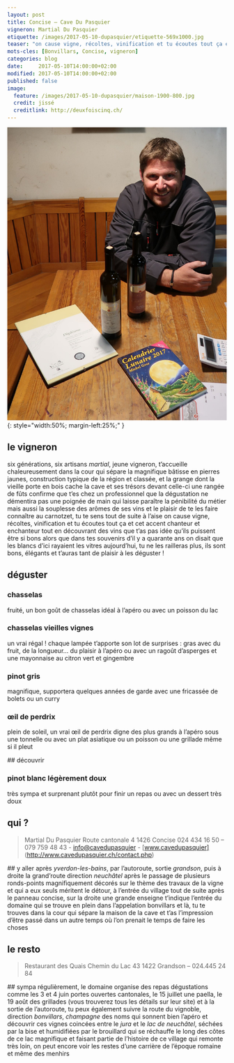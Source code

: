 ```yaml
---
layout: post
title: Concise — Cave Du Pasquier
vigneron: Martial Du Pasquier
etiquette: /images/2017-05-10-dupasquier/etiquette-569x1000.jpg
teaser: "on cause vigne, récoltes, vinification et tu écoutes tout ça et cet accent chanteur et enchanteur tout en découvrant des vins que t’as pas idée qu’ils puissent être si bons alors que dans tes souvenirs d’il y a quarante ans on disait que les blancs d’ici rayaient les vitres mais aujourd’hui, tu ne les railleras plus, ils sont bons, élégants et t’auras tant de plaisir à les déguster !"
mots-cles: [Bonvillars, Concise, vigneron]
categories: blog
date:     2017-05-10T14:00:00+02:00
modified: 2017-05-10T14:00:00+02:00
published: false
image:
  feature: /images/2017-05-10-dupasquier/maison-1900-800.jpg
  credit: jissé
  creditlink: http://deuxfoiscinq.ch/
---
```


![Martial Du Pasquier – Concise – cave Du Pasquier](/images/2017-05-10-dupasquier/martial-du-pasquier-001.jpg){: style="width:50%; margin-left:25%;" }



## le vigneron
six générations, six artisans
*martial*, jeune vigneron, t’accueille chaleureusement dans la cour qui sépare la magnifique bâtisse en pierres jaunes, construction typique de la région et classée, et la grange dont la vieille porte en bois cache la cave et ses trésors
devant celle-ci une rangée de fûts confirme que t’es chez un professionnel que la dégustation ne démentira pas
une poignée de main qui laisse paraître la pénibilité du métier mais aussi la souplesse des arômes de ses vins et le plaisir de te les faire connaître
au carnotzet, tu te sens tout de suite à l’aise
on cause vigne, récoltes, vinification et tu écoutes tout ça et cet accent chanteur et enchanteur tout en découvrant des vins que t’as pas idée qu’ils puissent être si bons alors que dans tes souvenirs d’il y a quarante ans on disait que les blancs d’ici rayaient les vitres
aujourd’hui, tu ne les railleras plus, ils sont bons, élégants et t’auras tant de plaisir à les déguster !

## déguster

### chasselas
fruité, un bon goût de chasselas
idéal à l’apéro ou avec un poisson du lac

### chasselas vieilles vignes
un vrai régal ! chaque lampée t’apporte son lot de surprises : gras avec du fruit, de la longueur… du plaisir
à l’apéro ou avec un ragoût d’asperges et une mayonnaise au citron vert et gingembre

### pinot gris
magnifique, supportera quelques années de garde
avec une fricassée de bolets ou un curry

### œil de perdrix
plein de soleil, un vrai œil de perdrix digne des plus grands
à l’apéro sous une tonnelle ou avec un plat asiatique ou un poisson ou une grillade même si il pleut


## découvrir

### pinot blanc légèrement doux
très sympa et surprenant
plutôt pour finir un repas ou avec un dessert très doux

## qui ?
> Martial Du Pasquier
> Route cantonale 4
> 1426  Concise
> 024 434 16 50 – 079 759 48 43 - [info@cavedupasquier](mailto:info@cavedupasquier.ch) - [www.cavedupasquier] (http://www.cavedupasquier.ch/contact.php)

## y aller
après *yverdon-les-bains*, par l’autoroute, sortie *grandson*, puis à droite la
grand’route direction *neuchâtel*
après le passage de plusieurs ronds-points magnifiquement décorés sur le thème des travaux de la vigne et qui a eux seuls méritent le détour, à l’entrée du village tout de suite après le panneau concise, sur la droite une grande enseigne t’indique l’entrée du domaine qui se trouve en plein dans l’appelation bonvillars
et là, tu te trouves dans la cour qui sépare la maison de la cave et t’as l’impression d’être passé dans un autre temps où l’on prenait le temps de faire les choses

## le resto
> Restaurant des Quais
> Chemin du Lac 43
> 1422 Grandson – 024.445 24 84

## sympa
régulièrement, le domaine organise des repas dégustations comme les 3 et 4 juin portes ouvertes cantonales, le 15 juillet une paella, le 19 août des grillades (vous trouverez tous les détails sur leur site)
et
à la sortie de l’autoroute, tu peux également suivre la route du vignoble, direction *bonvillars*, *champagne* des noms qui sonnent bien l’apéro
et découvrir ces vignes coincées entre le *jura* et le *lac de neuchâtel*, séchées par la bise et humidifiées par le brouillard qui se réchauffe le long des côtes de ce lac magnifique
et
faisant partie de l’histoire de ce village qui remonte très loin, on peut encore voir les restes d’une carrière de l’époque romaine et même des menhirs
